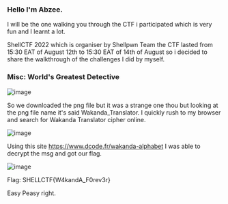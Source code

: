 ### Hello I'm Abzee. 
I will be the one walking you through the CTF i participated which is very fun and I learnt a lot.

ShellCTF 2022 which is organiser by Shellpwn Team the CTF lasted from 15:30 EAT of August 12th to 15:30  EAT of 14th of August so i decided to share the walkthrough of the challenges I did by myself.

### Misc: World's Greatest Detective

![image](https://user-images.githubusercontent.com/69868171/184542367-4188bb6b-7744-4d13-a818-bc87ba61c8d9.png)

So we downloaded the png file but it was a strange one thou but looking at the png file name it's said Wakanda_Translator. I quickly rush to my browser and search for Wakanda Translator cipher online.

![image](https://user-images.githubusercontent.com/69868171/184542670-fa1bf162-eae2-40b0-99ad-7429c46ff756.png)

Using this site https://www.dcode.fr/wakanda-alphabet I was able to decrypt the msg and got our flag.

![image](https://user-images.githubusercontent.com/69868171/184543096-ae6491eb-2a9b-4c9b-b14a-326c7b657167.png)

Flag: SHELLCTF{W4kandA_F0rev3r}

Easy Peasy right.
